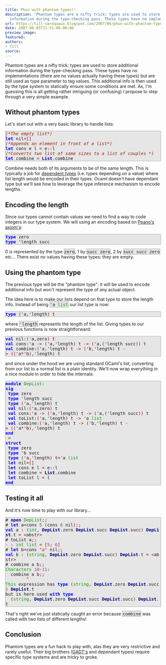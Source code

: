 ```yaml
---
title: Phun with phantom types!!
description: 'Phantom types are a nifty trick: types are used to store additional
  information during the type-checking pass. These types have no implement...'
url: https://till-varoquaux.blogspot.com/2007/06/phun-with-phantom-types.html
date: 2007-06-03T21:51:00-00:00
preview_image:
featured:
authors:
- Till
source:
---
```


<p>Phantom types are a nifty trick: types are used to store additional
information during the type-checking pass. These types have no
implementations (there are no values actually having these types) but are
still used as type parameter to tag values. This additional info is then used
by the type system to statically ensure some conditions are met. As, I'm
guessing this is all getting rather intriguing (or confusing) I propose to
step through a very simple example.</p>

<h2>Without phantom types</h2>

<p>Let's start out with a very basic library to handle lists:</p>

<div style="background:#e6e6e6;border:1px solid #a0a0a0;">
  <tt><span style="font-style: italic"><span style="color: #9A1900">(*The&nbsp;empty&nbsp;list*)</span></span><br/>
  <span style="font-weight: bold"><span style="color: #0000FF">let</span></span>&nbsp;nil<span style="color: #990000">=[]</span><br/>
  <span style="font-style: italic"><span style="color: #9A1900">(*Appends&nbsp;an&nbsp;element&nbsp;in&nbsp;front&nbsp;of&nbsp;a&nbsp;list*)</span></span><br/>
  <span style="font-weight: bold"><span style="color: #0000FF">let</span></span>&nbsp;cons&nbsp;e&nbsp;l&nbsp;<span style="color: #990000">=</span>&nbsp;e<span style="color: #990000">::</span>l<br/>
  <span style="font-style: italic"><span style="color: #9A1900">(*Converts&nbsp;two&nbsp;list&nbsp;of&nbsp;same&nbsp;sizes&nbsp;to&nbsp;a&nbsp;list&nbsp;of&nbsp;couples&nbsp;*)</span></span><br/>
  <span style="font-weight: bold"><span style="color: #0000FF">let</span></span>&nbsp;combine&nbsp;<span style="color: #990000">=</span>&nbsp;<span style="font-weight: bold"><span style="color: #000080">List</span></span><span style="color: #990000">.</span>combine</tt>
</div>

<p>Combine needs both of its arguments to be of the same length. This is
typically a job for <a href="http://en.wikipedia.org/wiki/Dependent_type" class="externalLink">dependent types</a> (i.e. types
depending on a value) where list length would be encoded in their types.
Ocaml doesn't have dependant type but we'll see how to leverage the type
inference mechanism to encode lengths.</p>

<h2>Encoding the length</h2>

<p>Since our types cannot contain values we need to find a way to code
integers in our type system. We will using an encoding based on <a href="http://en.wikipedia.org/wiki/Peano_axioms#Peano.27s_axioms" class="externalLink">Peano's
axiom's</a>:</p>

<div style="background:#e6e6e6;border:1px solid #a0a0a0;">
  <tt><span style="font-weight: bold"><span style="color: #0000FF">type</span></span>&nbsp;zero<br/>
  <span style="font-weight: bold"><span style="color: #0000FF">type</span></span>&nbsp;'length&nbsp;succ</tt>
</div>

<p>0 is represented by the type <span style="background:#e6e6e6;border:1px solid #a0a0a0;"><tt>zero</tt></span>, 1 by
<span style="background:#e6e6e6;border:1px solid #a0a0a0;"><tt>succ&nbsp;zero</tt></span>,
2 by <span style="background:#e6e6e6;border:1px solid #a0a0a0;"><tt>succ&nbsp;succ&nbsp;zero</tt></span>
etc... There exist no values having these types: they are empty.</p>

<h2>Using the phantom type</h2>

<p>The previous type will be the &quot;phantom type&quot;: it will be used to encode
additional info but won't represent the type of any actual object.</p>

<p>The idea here is to make our lists depend on that type to store the length
info. Instead of being <span style="background:#e6e6e6;border:1px solid #a0a0a0;"><tt>'a&nbsp;<span style="color: #009900">list</span></tt></span> our list type is now:</p>

<div style="background:#e6e6e6;border:1px solid #a0a0a0;">
  <tt><span style="font-weight: bold"><span style="color: #0000FF">type</span></span>&nbsp;<span style="color: #990000">(</span>'a<span style="color: #990000">,</span>'length<span style="color: #990000">)</span>&nbsp;t</tt>
</div>

<p>where <span style="background:#e6e6e6;border:1px solid #a0a0a0;"><tt>'length</tt></span>
represents the length of the list. Giving types to our previous functions is
now straightforward:</p>

<div style="background:#e6e6e6;border:1px solid #a0a0a0;">
  <tt><span style="font-weight: bold"><span style="color: #0000FF">val</span></span>&nbsp;nil<span style="color: #990000">:(</span>'a<span style="color: #990000">,</span>zero<span style="color: #990000">)</span>&nbsp;t<br/>
  <span style="font-weight: bold"><span style="color: #0000FF">val</span></span>&nbsp;cons<span style="color: #990000">:</span>'a&nbsp;<span style="color: #990000">-&gt;</span>&nbsp;<span style="color: #990000">(</span>'a<span style="color: #990000">,</span>'length<span style="color: #990000">)</span>&nbsp;t&nbsp;<span style="color: #990000">-&gt;</span>&nbsp;<span style="color: #990000">(</span>'a<span style="color: #990000">,(</span>'length&nbsp;succ<span style="color: #990000">))</span>&nbsp;t<br/>
  <span style="font-weight: bold"><span style="color: #0000FF">val</span></span>&nbsp;combine<span style="color: #990000">:(</span>'a<span style="color: #990000">,</span>'length<span style="color: #990000">)</span>&nbsp;t&nbsp;<span style="color: #990000">-&gt;</span>&nbsp;<span style="color: #990000">(</span>'b<span style="color: #990000">,</span>'length<span style="color: #990000">)</span>&nbsp;t&nbsp;<span style="color: #990000">-&gt;</span>&nbsp;<span style="color: #990000">((</span>'a<span style="color: #990000">*</span>'b<span style="color: #990000">),</span>'length<span style="color: #990000">)</span>&nbsp;t</tt>
</div>

<p>and since under the hood we are using standard OCaml's list, converting
from our list to a normal list is a plain identity. We'll now wrap everything
in a nice module in order to hide the internals:</p>

<div style="background:#e6e6e6;border:1px solid #a0a0a0;">
  <tt><span style="font-weight: bold"><span style="color: #0000FF">module</span></span>&nbsp;<span style="color: #009900">DepList</span><span style="color: #990000">:</span><br/>
  <span style="font-weight: bold"><span style="color: #0000FF">sig</span></span><br/>
  &nbsp;<span style="font-weight: bold"><span style="color: #0000FF">type</span></span>&nbsp;zero<br/>
  &nbsp;<span style="font-weight: bold"><span style="color: #0000FF">type</span></span>&nbsp;'length&nbsp;succ<br/>
  &nbsp;<span style="font-weight: bold"><span style="color: #0000FF">type</span></span>&nbsp;<span style="color: #990000">(</span>'a<span style="color: #990000">,</span>'length<span style="color: #990000">)</span>&nbsp;t<br/>
  &nbsp;<span style="font-weight: bold"><span style="color: #0000FF">val</span></span>&nbsp;nil<span style="color: #990000">:(</span>'a<span style="color: #990000">,</span>zero<span style="color: #990000">)</span>&nbsp;t<br/>
  &nbsp;<span style="font-weight: bold"><span style="color: #0000FF">val</span></span>&nbsp;cons<span style="color: #990000">:</span>'a&nbsp;<span style="color: #990000">-&gt;</span>&nbsp;<span style="color: #990000">(</span>'a<span style="color: #990000">,</span>'length<span style="color: #990000">)</span>&nbsp;t&nbsp;<span style="color: #990000">-&gt;</span>&nbsp;<span style="color: #990000">(</span>'a<span style="color: #990000">,(</span>'length&nbsp;succ<span style="color: #990000">))</span>&nbsp;t<br/>
  &nbsp;<span style="font-weight: bold"><span style="color: #0000FF">val</span></span>&nbsp;toList<span style="color: #990000">:(</span>'a<span style="color: #990000">,</span>'length<span style="color: #990000">)</span>&nbsp;t&nbsp;<span style="color: #990000">-&gt;</span>&nbsp;'a&nbsp;<span style="color: #009900">list</span><br/>
  &nbsp;<span style="font-weight: bold"><span style="color: #0000FF">val</span></span>&nbsp;combine<span style="color: #990000">:(</span>'a<span style="color: #990000">,</span>'length<span style="color: #990000">)</span>&nbsp;t&nbsp;<span style="color: #990000">-&gt;</span>&nbsp;<span style="color: #990000">(</span>'b<span style="color: #990000">,</span>'length<span style="color: #990000">)</span>&nbsp;t&nbsp;<span style="color: #990000">-&gt;</span>&nbsp;<span style="color: #990000">((</span>'a<span style="color: #990000">*</span>'b<span style="color: #990000">),</span>'length<span style="color: #990000">)</span>&nbsp;t<br/>
  <span style="font-weight: bold"><span style="color: #0000FF">end</span></span><br/>
  &nbsp;<span style="color: #990000">=</span><br/>
  <span style="font-weight: bold"><span style="color: #0000FF">struct</span></span><br/>
  &nbsp;<span style="font-weight: bold"><span style="color: #0000FF">type</span></span>&nbsp;zero<br/>
  &nbsp;<span style="font-weight: bold"><span style="color: #0000FF">type</span></span>&nbsp;'b&nbsp;succ<br/>
  &nbsp;<span style="font-weight: bold"><span style="color: #0000FF">type</span></span>&nbsp;<span style="color: #990000">(</span>'a<span style="color: #990000">,</span>'length<span style="color: #990000">)</span>&nbsp;t<span style="color: #990000">=</span>'a&nbsp;<span style="color: #009900">list</span><br/>
  &nbsp;<span style="font-weight: bold"><span style="color: #0000FF">let</span></span>&nbsp;nil<span style="color: #990000">=[]</span><br/>
  &nbsp;<span style="font-weight: bold"><span style="color: #0000FF">let</span></span>&nbsp;cons&nbsp;e&nbsp;l&nbsp;<span style="color: #990000">=</span>&nbsp;e<span style="color: #990000">::</span>l<br/>
  &nbsp;<span style="font-weight: bold"><span style="color: #0000FF">let</span></span>&nbsp;combine&nbsp;<span style="color: #990000">=</span>&nbsp;<span style="font-weight: bold"><span style="color: #000080">List</span></span><span style="color: #990000">.</span>combine<br/>
  &nbsp;<span style="font-weight: bold"><span style="color: #0000FF">let</span></span>&nbsp;toList&nbsp;l&nbsp;<span style="color: #990000">=</span>&nbsp;l<br/>
  <span style="font-weight: bold"><span style="color: #0000FF">end</span></span></tt>
</div>

<h2>Testing it all</h2>

<p>And it's now time to play with our library...</p>

<div style="background:#e6e6e6;border:1px solid #a0a0a0;">
  <tt>#&nbsp;<span style="font-weight: bold"><span style="color: #000080">open</span></span>&nbsp;<span style="color: #009900">DepList</span><span style="color: #990000">;;</span><br/>
  #&nbsp;<span style="font-weight: bold"><span style="color: #0000FF">let</span></span>&nbsp;a<span style="color: #990000">=</span>cons&nbsp;<span style="color: #993399">5</span>&nbsp;<span style="color: #990000">(</span>cons&nbsp;<span style="color: #993399">6</span>&nbsp;nil<span style="color: #990000">);;</span><br/>
  <span style="font-weight: bold"><span style="color: #0000FF">val</span></span>&nbsp;a&nbsp;<span style="color: #990000">:</span>&nbsp;<span style="color: #990000">(</span><span style="color: #009900">int</span><span style="color: #990000">,</span>&nbsp;<span style="font-weight: bold"><span style="color: #000080">DepList</span></span><span style="color: #990000">.</span>zero&nbsp;<span style="font-weight: bold"><span style="color: #000080">DepList</span></span><span style="color: #990000">.</span>succ&nbsp;<span style="font-weight: bold"><span style="color: #000080">DepList</span></span><span style="color: #990000">.</span>succ<span style="color: #990000">)</span>&nbsp;<span style="font-weight: bold"><span style="color: #000080">DepList</span></span><span style="color: #990000">.</span>t&nbsp;<span style="color: #990000">=</span>&nbsp;<span style="color: #990000">&lt;</span>abstr<span style="color: #990000">&gt;</span><br/>
  #&nbsp;toList&nbsp;a<span style="color: #990000">;;</span><br/>
  <span style="color: #990000">-</span>&nbsp;<span style="color: #990000">:</span>&nbsp;<span style="color: #009900">int</span>&nbsp;<span style="color: #009900">list</span>&nbsp;<span style="color: #990000">=</span>&nbsp;<span style="color: #990000">[</span><span style="color: #993399">5</span><span style="color: #990000">;</span>&nbsp;<span style="color: #993399">6</span><span style="color: #990000">]</span><br/>
  #&nbsp;<span style="font-weight: bold"><span style="color: #0000FF">let</span></span>&nbsp;b<span style="color: #990000">=</span>cons&nbsp;<span style="color: #FF0000">&quot;a&quot;</span>&nbsp;nil<span style="color: #990000">;;</span><br/>
  <span style="font-weight: bold"><span style="color: #0000FF">val</span></span>&nbsp;b&nbsp;<span style="color: #990000">:</span>&nbsp;<span style="color: #990000">(</span><span style="color: #009900">string</span><span style="color: #990000">,</span>&nbsp;<span style="font-weight: bold"><span style="color: #000080">DepList</span></span><span style="color: #990000">.</span>zero&nbsp;<span style="font-weight: bold"><span style="color: #000080">DepList</span></span><span style="color: #990000">.</span>succ<span style="color: #990000">)</span>&nbsp;<span style="font-weight: bold"><span style="color: #000080">DepList</span></span><span style="color: #990000">.</span>t&nbsp;<span style="color: #990000">=</span>&nbsp;<span style="color: #990000">&lt;</span>abstr<span style="color: #990000">&gt;</span><br/>
  #&nbsp;combine&nbsp;a&nbsp;b<span style="color: #990000">;;</span><br/>
  <span style="color: #009900">Characters</span>&nbsp;<span style="color: #993399">10</span><span style="color: #990000">-</span><span style="color: #993399">11</span><span style="color: #990000">:</span><br/>
  &nbsp;&nbsp;combine&nbsp;a&nbsp;b<span style="color: #990000">;;</span><br/>
  &nbsp;&nbsp;&nbsp;&nbsp;&nbsp;&nbsp;&nbsp;&nbsp;<span style="color: #990000">^</span><br/>
  <span style="color: #009900">This</span>&nbsp;expression&nbsp;has&nbsp;<span style="font-weight: bold"><span style="color: #0000FF">type</span></span>&nbsp;<span style="color: #990000">(</span><span style="color: #009900">string</span><span style="color: #990000">,</span>&nbsp;<span style="font-weight: bold"><span style="color: #000080">DepList</span></span><span style="color: #990000">.</span>zero&nbsp;<span style="font-weight: bold"><span style="color: #000080">DepList</span></span><span style="color: #990000">.</span>succ<span style="color: #990000">)</span>&nbsp;<span style="font-weight: bold"><span style="color: #000080">DepList</span></span><span style="color: #990000">.</span>t<br/>
  but&nbsp;is&nbsp;here&nbsp;used&nbsp;<span style="font-weight: bold"><span style="color: #0000FF">with</span></span>&nbsp;<span style="font-weight: bold"><span style="color: #0000FF">type</span></span><br/>
  &nbsp;&nbsp;<span style="color: #990000">(</span><span style="color: #009900">string</span><span style="color: #990000">,</span>&nbsp;<span style="font-weight: bold"><span style="color: #000080">DepList</span></span><span style="color: #990000">.</span>zero&nbsp;<span style="font-weight: bold"><span style="color: #000080">DepList</span></span><span style="color: #990000">.</span>succ&nbsp;<span style="font-weight: bold"><span style="color: #000080">DepList</span></span><span style="color: #990000">.</span>succ<span style="color: #990000">)</span>&nbsp;<span style="font-weight: bold"><span style="color: #000080">DepList</span></span><span style="color: #990000">.</span>t</tt>
</div>

<p>That's right we've just statically caught an error because <span style="background:#e6e6e6;border:1px solid #a0a0a0;"><tt>combine</tt></span> was
called with two lists of different lengths!</p>

<h2>Conclusion</h2>

<p>Phantom types are a fun hack to play with, alas they are very restrictive
and rarely useful. Their big brothers (<a href="http://www.haskell.org/ghc/docs/6.4/html/users_guide/gadt.html" class="externalLink">GADT's</a>
and dependant types) require specific type systems and are tricky to
groke.</p>
